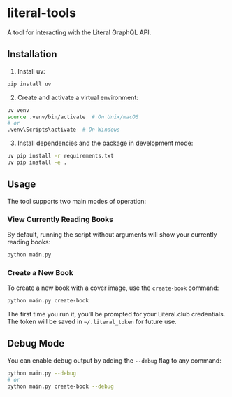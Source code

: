 # literal-tools

A tool for interacting with the Literal GraphQL API.

## Installation

1. Install uv:
```bash
pip install uv
```

2. Create and activate a virtual environment:
```bash
uv venv
source .venv/bin/activate  # On Unix/macOS
# or
.venv\Scripts\activate  # On Windows
```

3. Install dependencies and the package in development mode:
```bash
uv pip install -r requirements.txt
uv pip install -e .
```

## Usage

The tool supports two main modes of operation:

### View Currently Reading Books
By default, running the script without arguments will show your currently reading books:
```bash
python main.py
```

### Create a New Book
To create a new book with a cover image, use the `create-book` command:
```bash
python main.py create-book
```

The first time you run it, you'll be prompted for your Literal.club credentials. The token will be saved in `~/.literal_token` for future use.

## Debug Mode
You can enable debug output by adding the `--debug` flag to any command:
```bash
python main.py --debug
# or
python main.py create-book --debug
```
